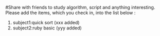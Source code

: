 #Share with friends to study algorithm, script and anything interesting.
Please add the items, which you check in, into the list below :
1. subject1:quick sort (xxx added)
2. subject2:ruby basic (yyy added)